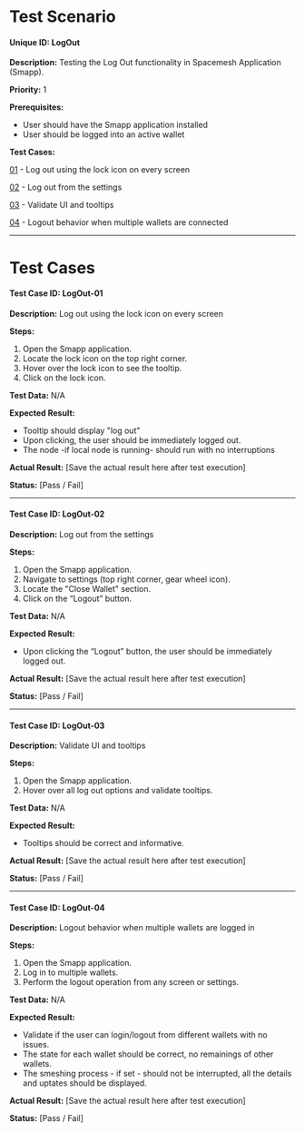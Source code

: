 # Test Scenario

#### Unique ID: LogOut

**Description:** Testing the Log Out functionality in Spacemesh Application (Smapp).

**Priority:** 1

**Prerequisites:** 
- User should have the Smapp application installed
- User should be logged into an active wallet

**Test Cases:**

[01](#test-case-id-logout-01) - Log out using the lock icon on every screen

[02](#test-case-id-logout-02) - Log out from the settings

[03](#test-case-id-logout-03) - Validate UI and tooltips

[04](#test-case-id-logout-04) - Logout behavior when multiple wallets are connected

_____

# Test Cases

#### Test Case ID: LogOut-01

**Description:** Log out using the lock icon on every screen

**Steps:**
1. Open the Smapp application.
2. Locate the lock icon on the top right corner.
3. Hover over the lock icon to see the tooltip.
4. Click on the lock icon.

**Test Data:** N/A

**Expected Result:** 
- Tooltip should display "log out"
- Upon clicking, the user should be immediately logged out.
- The node -if local node is running- should run with no interruptions

**Actual Result:** [Save the actual result here after test execution]

**Status:** [Pass / Fail]

---

#### Test Case ID: LogOut-02

**Description:** Log out from the settings

**Steps:**
1. Open the Smapp application.
2. Navigate to settings (top right corner, gear wheel icon).
3. Locate the "Close Wallet" section.
4. Click on the “Logout” button.

**Test Data:** N/A

**Expected Result:** 
- Upon clicking the “Logout” button, the user should be immediately logged out.

**Actual Result:** [Save the actual result here after test execution]

**Status:** [Pass / Fail]

---

#### Test Case ID: LogOut-03

**Description:** Validate UI and tooltips

**Steps:**
1. Open the Smapp application.
2. Hover over all log out options and validate tooltips.

**Test Data:** N/A

**Expected Result:** 
- Tooltips should be correct and informative.

**Actual Result:** [Save the actual result here after test execution]

**Status:** [Pass / Fail]

---

#### Test Case ID: LogOut-04

**Description:** Logout behavior when multiple wallets are logged in

**Steps:**
1. Open the Smapp application.
2. Log in to multiple wallets.
3. Perform the logout operation from any screen or settings.

**Test Data:** N/A

**Expected Result:** 
- Validate if the user can login/logout from different wallets with no issues.
- The state for each wallet should be correct, no remainings of other wallets.
- The smeshing process - if set - should not be interrupted, all the details and uptates should be displayed.


**Actual Result:** [Save the actual result here after test execution]

**Status:** [Pass / Fail]
